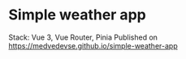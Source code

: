 # Simple weather app
Stack: Vue 3, Vue Router, Pinia
Published on https://medvedevse.github.io/simple-weather-app
